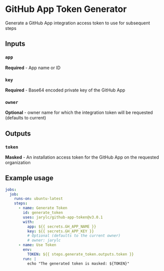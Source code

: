 # GitHub App Token Generator
Generate a GitHub App integration access token to use for subsequent steps

## Inputs
### `app`
**Required** - App name or ID
### `key`
**Required** - Base64 encoded private key of the GitHub App
### `owner`
**Optional** - owner name for which the integration token will be requested (defaults to current)

## Outputs
### `token`
**Masked** - An installation access token for the GitHub App on the requested organization

## Example usage
```yml
jobs:
  job:
    runs-on: ubuntu-latest
    steps:
      - name: Generate Token
        id: generate_token
        uses: jarylc/github-app-token@v3.0.1
        with:
          app: ${{ secrets.GH_APP_NAME }}
          key: ${{ secrets.GH_APP_KEY }}
          # Optional (defaults to the current owner)
          # owner: jarylc
      - name: Use Token
        env:
          TOKEN: ${{ steps.generate_token.outputs.token }}
        run: |
          echo "The generated token is masked: ${TOKEN}"
```
